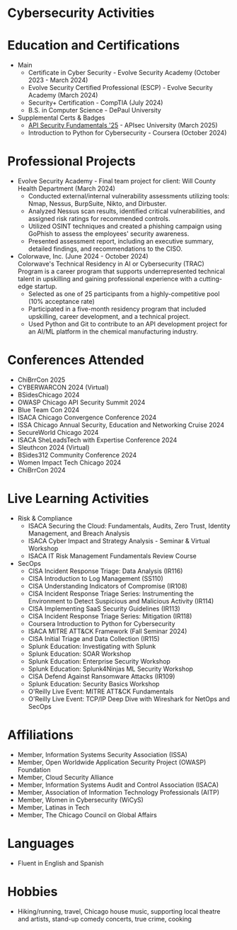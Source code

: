 # Cybersecurity Activities
# Education and Certifications
* Main
  - Certificate in Cyber Security - Evolve Security Academy (October 2023 - March 2024)
  - Evolve Security Certified Professional (ESCP) - Evolve Security Academy (March 2024)
  - Security+ Certification - CompTIA (July 2024)
  - B.S. in Computer Science - DePaul University
* Supplemental Certs & Badges
  - <a href="https://www.credly.com/badges/27b3203d-158d-433f-abce-347663fcd717/public_url">API Security Fundamentals '25</a> - APIsec University (March 2025)  
  - Introduction to Python for Cybersecurity - Coursera (October 2024)
# Professional Projects
* Evolve Security Academy - Final team project for client: Will County Health Department (March 2024)
  - Conducted external/internal vulnerability assessments utilizing tools: Nmap, Nessus, BurpSuite, Nikto, and Dirbuster.
  - Analyzed Nessus scan results, identified critical vulnerabilities, and assigned risk ratings for recommended controls.
  - Utilized OSINT techniques and created a phishing campaign using GoPhish to assess the employees' security awareness.
  - Presented assessment report, including an executive summary, detailed findings, and recommendations to the CISO.
* Colorwave, Inc. (June 2024 - October 2024)
  <br />Colorwave's Technical Residency in AI or Cybersecurity (TRAC) Program is a career program that supports underrepresented technical talent in upskilling and gaining professional experience with a cutting-edge startup.
  - Selected as one of 25 participants from a highly-competitive pool (10% acceptance rate)
  - Participated in a five-month residency program that included upskilling, career development, and a technical project.
  - Used Python and Git to contribute to an API development project for an AI/ML platform in the chemical manufacturing industry. 
# Conferences Attended
- ChiBrrCon 2025
- CYBERWARCON 2024 (Virtual)
- BSidesChicago 2024
- OWASP Chicago API Security Summit 2024
- Blue Team Con 2024
- ISACA Chicago Convergence Conference 2024
- ISSA Chicago Annual Security, Education and Networking Cruise 2024
- SecureWorld Chicago 2024
- ISACA SheLeadsTech with Expertise Conference 2024
- Sleuthcon 2024 (Virtual)
- BSides312 Community Conference 2024
- Women Impact Tech Chicago 2024
- ChiBrrCon 2024
# Live Learning Activities
* Risk & Compliance
  - ISACA Securing the Cloud: Fundamentals, Audits, Zero Trust, Identity Management, and Breach Analysis
  - ISACA Cyber Impact and Strategy Analysis - Seminar & Virtual Workshop
  - ISACA IT Risk Management Fundamentals Review Course
* SecOps
  - CISA Incident Response Triage: Data Analysis (IR116)
  - CISA Introduction to Log Management (SS110)
  - CISA Understanding Indicators of Compromise (IR108)
  - CISA Incident Response Triage Series: Instrumenting the Environment to Detect Suspicious and Malicious Activity (IR114) 
  - CISA Implementing SaaS Security Guidelines (IR113)
  - CISA Incident Response Triage Series: Mitigation (IR118)
  - Coursera Introduction to Python for Cybersecurity
  - ISACA MITRE ATT&CK Framework (Fall Seminar 2024)
  - CISA Initial Triage and Data Collection (IR115)
  - Splunk Education: Investigating with Splunk
  - Splunk Education: SOAR Workshop
  - Splunk Education: Enterprise Security Workshop
  - Splunk Education: Splunk4Ninjas ML Security Workshop
  - CISA Defend Against Ransomware Attacks (IR109)
  - Splunk Education: Security Basics Workshop
  - O'Reilly Live Event: MITRE ATT&CK Fundamentals
  - O'Reilly Live Event: TCP/IP Deep Dive with Wireshark for NetOps and SecOps
# Affiliations
- Member, Information Systems Security Association (ISSA)
- Member, Open Worldwide Application Security Project (OWASP) Foundation
- Member, Cloud Security Alliance
- Member, Information Systems Audit and Control Association (ISACA)
- Member, Association of Information Technology Professionals (AITP)
- Member, Women in Cybersecurity (WiCyS)
- Member, Latinas in Tech
- Member, The Chicago Council on Global Affairs
# Languages
- Fluent in English and Spanish
# Hobbies
- Hiking/running, travel, Chicago house music, supporting local theatre and artists, stand-up comedy concerts, true crime, cooking
